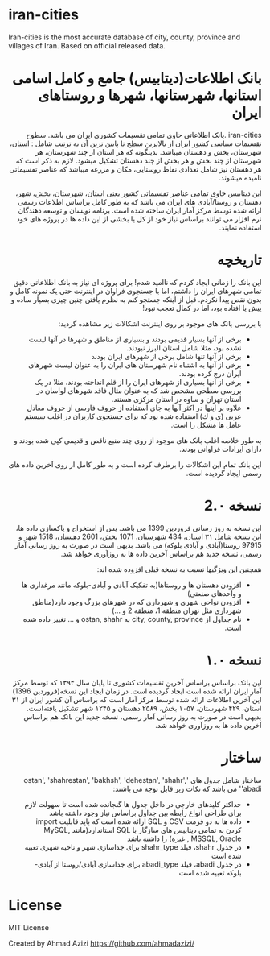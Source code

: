 # iran-cities
Iran-cities is the most accurate database of city, county, province and villages of Iran. Based on official released data.

<div dir="rtl">
  
# بانک اطلاعات(دیتابیس) جامع و کامل اسامی استانها، شهرستانها، شهرها و روستاهای ایران

iran-cities .بانک اطلاعاتی حاوی تمامی تقسیمات کشوری ایران می باشد.
    سطوح تقسیمات سیاسی کشور ایران از بالاترین سطح تا پایین ترین آن به ترتیب شامل : استان، شهرستان، بخش و دهستان میباشد. بدینگونه که هر استان از چند شهرستان، هر شهرستان از چند بخش و هر بخش از چند دهستان تشکیل میشود. لازم به ذکر است که هر دهستان نیز شامل تعدادی نقاط روستایی، مکان و مزرعه میباشد که عناصر تقسیماتی نامیده میشوند.
    
این دیتابیس حاوی تمامی عناصر تقسیماتی کشور یعنی استان، شهرستان، بخش، شهر، دهستان و روستا/آبادی های ایران می باشد که به طور کامل براساس اطلاعات رسمی ارائه شده توسط مرکز آمار ایران ساخته شده است. برنامه نویسان و توسعه دهندگان نرم افزار می توانند براساس نیاز خود از کل یا بخشی از این داده ها در پروژه های خود استفاده نمایند.
    
    
# تاریخچه
این بانک را زمانی ایجاد کردم که ناامید شدم! برای پروژه ای نیاز به بانک اطلاعاتی دقیق تمامی شهرهای ایران را داشتم، اما با جستجوی فراوان در اینترنت حتی یک نمونه کامل و بدون نقص پیدا نکردم.
قبل از اینکه جستجو کنم به نظرم یافتن چنین چیزی بسیار ساده و پیش پا افتاده بود، اما در کمال تعجب نبود!
    
با بررسی بانک های موجود بر روی اینترنت اشکالات زیر مشاهده گردید:
- برخی از آنها بسیار قدیمی بودند و بسیاری از مناطق و شهرها در آنها لیست نشده بود، مثلا شامل استان البرز نبودند.
- برخی از آنها تنها شامل برخی از شهرهای ایران بودند
- برخی از آنها به اشتباه نام شهرستان های ایران را به عنوان لیست شهرهای ایران درج کرده بودند.
- برخی از آنها بسیاری از شهرهای ایران را از قلم انداخته بودند، مثلا در یک بررسی سطحی مشخص شد که به عنوان مثال فاقد شهرهای لواسان در استان تهران و ساوه در استان مرکزی هستند.
- علاوه بر اینها در اکثر آنها به جای استفاده از حروف فارسی از حروف معادل عربی (ي و ك) استفاده شده بود که برای جستجوی کاربران در اغلب سیستم عامل ها مشکل زا است.

به طور خلاصه اغلب بانک های موجود از روی چند منبع ناقص و قدیمی کپی شده بودند و دارای ایرادات فراوانی بودند.

این بانک تمام این اشکالات را برطرف کرده است و به طور کامل از روی آخرین داده های رسمی ایجاد گردیده است.


# نسخه 2.۰
این نسخه به روز رسانی فروردین 1399 می باشد. پس از استخراج و پاکسازی داده ها، این نسخه شامل ۳۱ استان، 434 شهرستان، 1071 بخش، 2601 دهستان، 1518 شهر و 97915 روستا(آبادی و آبادی بلوکه) می باشد. بدیهی است در صورت به روز رسانی آمار رسمی، نسخه جدید هم براساس آخرین داده ها به روزآوری خواهد شد.

همچنین این ویژگیها نسبت به نسخه قبلی افزوده شده اند:
- افزودن دهستان ها و روستاها(به تفکیک آبادی و آبادی-بلوکه مانند مرغداری ها و واحدهای صنعتی)
- افزودن نواحی شهری و شهرداری که در شهرهای بزرگ وجود دارد(مناطق شهرداری مثل تهران منطقه 1، منطقه 2 و ...)
- نام جداول از city, county, province به ostan, shahr و ... تغییر داده شده است.
    
# نسخه ۱.۰
این بانک براساس براساس آخرین تقسیمات کشوری تا پایان سال ۱۳۹۴ که توسط مرکز آمار ایران ارائه شده است ایجاد گردیده است. در زمان ایجاد این نسخه(فروردین 1396) این آخرین اطلاعات ارائه شده توسط مرکز آمار است که براساس آن  کشور ایران از ۳۱ استان، ۴۲۹ شهرستان، ۱۰۵۷ بخش، ۲۵۸۹ دهستان و ۱۲۴۵ شهر تشکیل یافته‌است. 
بدیهی است در صورت به روز رسانی آمار رسمی، نسخه جدید این بانک هم براساس آخرین داده ها به روزآوری خواهد شد.


# ساختار
ساختار شامل جدول های 'ostan', 'shahrestan', 'bakhsh', 'dehestan', 'shahr', 'abadi' می باشد که نکات زیر قابل توجه می باشند:
- حداکثر کلیدهای خارجی در داخل جدول ها گنجانده شده است تا سهولت لازم برای طراحی انواع رابطه بین جداول براساس نیاز وجود داشته باشد
- داده ها به دو فرمت CSV و SQL ارائه شده است که باید قابلیت import کردن به تمامی دیتابیس های سازگار با SQL استاندارد(مانند MySQL, MSSQL, Oracle , غیره) را داشته باشد
- در جدول shahr، فیلد shahr_type برای جداسازی شهر و ناحیه شهری تعبیه شده است
- در جدول abadi، فیلد abadi_type برای جداسازی آبادی/روستا از آبادی-بلوکه تعبیه شده است


</div>

# License
MIT License

Created by Ahmad Azizi https://github.com/ahmadazizi/
